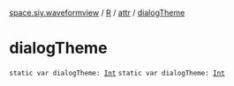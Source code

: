[space.siy.waveformview](../../index.md) / [R](../index.md) / [attr](index.md) / [dialogTheme](./dialog-theme.md)

# dialogTheme

`static var dialogTheme: `[`Int`](https://kotlinlang.org/api/latest/jvm/stdlib/kotlin/-int/index.html)
`static var dialogTheme: `[`Int`](https://kotlinlang.org/api/latest/jvm/stdlib/kotlin/-int/index.html)